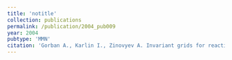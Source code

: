 ```yaml
---
title: 'notitle'
collection: publications
permalink: /publication/2004_pub009
year: 2004
pubtype: 'MMN'
citation: 'Gorban A., Karlin I., Zinovyev A. Invariant grids for reaction kinetics. 2004. <i>Physica A</i>, V.333, pp.106-154.'
---
```

